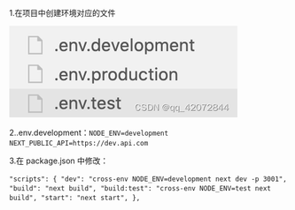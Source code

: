 1.在项目中创建环境对应的文件

![在这里插入图片描述](0eca697cb1a040f5ac18f97e2a433eba.png)

2..env.development：`NODE_ENV=development NEXT_PUBLIC_API=https://dev.api.com`

3.在 package.json 中修改：

`"scripts": {
    "dev": "cross-env NODE_ENV=development next dev -p 3001",
    "build": "next build",
    "build:test": "cross-env NODE_ENV=test next build",
    "start": "next start",
  },`
